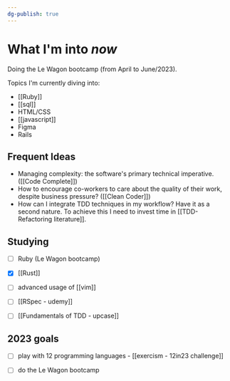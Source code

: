 ```yaml
---
dg-publish: true
---
```

# What I'm into *now*

Doing the Le Wagon bootcamp (from April to June/2023).

Topics I'm currently diving into:

- [[Ruby]]
- [[sql]]
- HTML/CSS
- [[javascript]]
- Figma
- Rails


## Frequent Ideas

- Managing complexity: the software's primary technical imperative. ([[Code Complete]])
- How to encourage co-workers to care about the quality of their work, despite business pressure? ([[Clean Coder]])
- How can I integrate TDD techniques in my workflow? Have it as a second nature. To achieve this I need to invest time in [[TDD-Refactoring literature]].


## Studying

- [ ] Ruby (Le Wagon bootcamp)
- [x] [[Rust]]
- [ ] advanced usage of [[vim]]
- [ ] [[RSpec - udemy]]
- [ ] [[Fundamentals of TDD - upcase]]


## 2023 goals

- [ ] play with 12 programming languages - [[exercism - 12in23 challenge]]
- [ ] do the Le Wagon bootcamp

